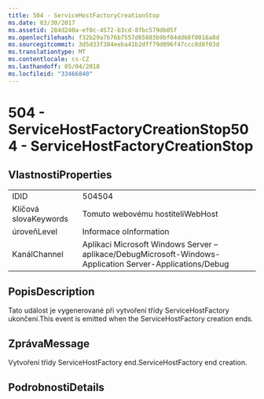```yaml
---
title: 504 - ServiceHostFactoryCreationStop
ms.date: 03/30/2017
ms.assetid: 284d240a-ef0c-4572-b3cd-8fbc579db05f
ms.openlocfilehash: f32b29a7b76b7557d65603b9bf04dd60f0016a8d
ms.sourcegitcommit: 3d5d33f384eeba41b2dff79d096f47ccc8d8f03d
ms.translationtype: MT
ms.contentlocale: cs-CZ
ms.lasthandoff: 05/04/2018
ms.locfileid: "33466840"
---
```

# <a name="504---servicehostfactorycreationstop"></a><span data-ttu-id="2d6d6-102">504 - ServiceHostFactoryCreationStop</span><span class="sxs-lookup"><span data-stu-id="2d6d6-102">504 - ServiceHostFactoryCreationStop</span></span>
## <a name="properties"></a><span data-ttu-id="2d6d6-103">Vlastnosti</span><span class="sxs-lookup"><span data-stu-id="2d6d6-103">Properties</span></span>  
  
|||  
|-|-|  
|<span data-ttu-id="2d6d6-104">ID</span><span class="sxs-lookup"><span data-stu-id="2d6d6-104">ID</span></span>|<span data-ttu-id="2d6d6-105">504</span><span class="sxs-lookup"><span data-stu-id="2d6d6-105">504</span></span>|  
|<span data-ttu-id="2d6d6-106">Klíčová slova</span><span class="sxs-lookup"><span data-stu-id="2d6d6-106">Keywords</span></span>|<span data-ttu-id="2d6d6-107">Tomuto webovému hostiteli</span><span class="sxs-lookup"><span data-stu-id="2d6d6-107">WebHost</span></span>|  
|<span data-ttu-id="2d6d6-108">úroveň</span><span class="sxs-lookup"><span data-stu-id="2d6d6-108">Level</span></span>|<span data-ttu-id="2d6d6-109">Informace o</span><span class="sxs-lookup"><span data-stu-id="2d6d6-109">Information</span></span>|  
|<span data-ttu-id="2d6d6-110">Kanál</span><span class="sxs-lookup"><span data-stu-id="2d6d6-110">Channel</span></span>|<span data-ttu-id="2d6d6-111">Aplikaci Microsoft Windows Server – aplikace/Debug</span><span class="sxs-lookup"><span data-stu-id="2d6d6-111">Microsoft-Windows-Application Server-Applications/Debug</span></span>|  
  
## <a name="description"></a><span data-ttu-id="2d6d6-112">Popis</span><span class="sxs-lookup"><span data-stu-id="2d6d6-112">Description</span></span>  
 <span data-ttu-id="2d6d6-113">Tato událost je vygenerované při vytvoření třídy ServiceHostFactory ukončení.</span><span class="sxs-lookup"><span data-stu-id="2d6d6-113">This event is emitted when the ServiceHostFactory creation ends.</span></span>  
  
## <a name="message"></a><span data-ttu-id="2d6d6-114">Zpráva</span><span class="sxs-lookup"><span data-stu-id="2d6d6-114">Message</span></span>  
 <span data-ttu-id="2d6d6-115">Vytvoření třídy ServiceHostFactory end.</span><span class="sxs-lookup"><span data-stu-id="2d6d6-115">ServiceHostFactory end creation.</span></span>  
  
## <a name="details"></a><span data-ttu-id="2d6d6-116">Podrobnosti</span><span class="sxs-lookup"><span data-stu-id="2d6d6-116">Details</span></span>
